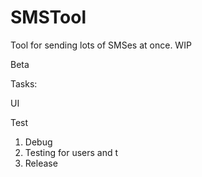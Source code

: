# SMSTool
Tool for sending lots of SMSes at once. WIP

Beta

Tasks: <p/>
UI <p/>
Test <p/>

1. Debug
2. Testing for users and t
2. Release

